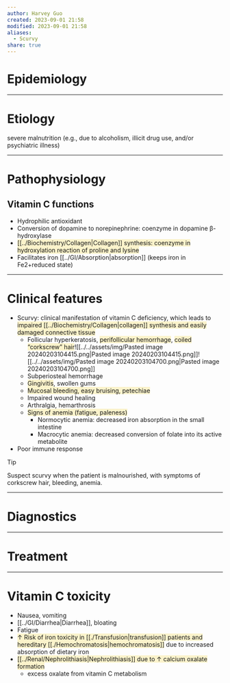```yaml
---
author: Harvey Guo
created: 2023-09-01 21:58
modified: 2023-09-01 21:58
aliases:
  - Scurvy
share: true
---
```


# Epidemiology


---
# Etiology
severe malnutrition (e.g., due to alcoholism, illicit drug use, and/or psychiatric illness)

---
# Pathophysiology
## Vitamin C functions
- Hydrophilic antioxidant
- Conversion of dopamine to norepinephrine: coenzyme in dopamine β-hydroxylase
- <span style="background:rgba(240, 200, 0, 0.2)">[[../Biochemistry/Collagen|Collagen]] synthesis: coenzyme in hydroxylation reaction of proline and lysine</span>
- Facilitates iron [[../GI/Absorption|absorption]] (keeps iron in Fe2+reduced state)

---
# Clinical features
- Scurvy: clinical manifestation of vitamin C deficiency, which leads to <span style="background:rgba(240, 200, 0, 0.2)">impaired [[../Biochemistry/Collagen|collagen]] synthesis and easily damaged connective tissue</span>
	- Follicular hyperkeratosis, <span style="background:rgba(240, 200, 0, 0.2)">perifollicular hemorrhage</span>, <span style="background:rgba(240, 200, 0, 0.2)">coiled “corkscrew” hair</span>![[../../assets/img/Pasted image 20240203104415.png|Pasted image 20240203104415.png]]![[../../assets/img/Pasted image 20240203104700.png|Pasted image 20240203104700.png]]
	- Subperiosteal hemorrhage
	- <span style="background:rgba(240, 200, 0, 0.2)">Gingivitis</span>, swollen gums
	- <span style="background:rgba(240, 200, 0, 0.2)">Mucosal bleeding, easy bruising, petechiae</span>
	- Impaired wound healing
	- Arthralgia, hemarthrosis
	- <span style="background:rgba(240, 200, 0, 0.2)">Signs of anemia (fatigue, paleness)</span>
		- Normocytic anemia: decreased iron absorption in the small intestine
		- Macrocytic anemia: decreased conversion of folate into its active metabolite
- Poor immune response
>[!tip] 
>Suspect scurvy when the patient is malnourished, with symptoms of corkscrew hair, bleeding, anemia.

---
# Diagnostics


---
# Treatment


---
# Vitamin C toxicity
- Nausea, vomiting
- [[../GI/Diarrhea|Diarrhea]], bloating
- Fatigue
- <span style="background:rgba(240, 200, 0, 0.2)">↑ Risk of iron toxicity in [[./Transfusion|transfusion]] patients and hereditary [[./Hemochromatosis|hemochromatosis]]</span> due to increased absorption of dietary iron 
- <span style="background:rgba(240, 200, 0, 0.2)">[[../Renal/Nephrolithiasis|Nephrolithiasis]] due to ↑ calcium oxalate formation</span>
	- excess oxalate from vitamin C metabolism